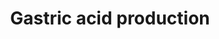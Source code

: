 ---
annotations:
- id: CL:0000162
  parent: animal cell
  type: Cell Type Ontology
  value: parietal cell
- id: CL:1001517
  parent: native cell
  type: Cell Type Ontology
  value: stomach enteroendocrine cell
- id: PW:0000004
  parent: regulatory pathway
  type: Pathway Ontology
  value: regulatory pathway
authors:
- Andra
- AlexanderPico
- Egonw
description: Gastric acid forms a protective buffer against pathogenic agents. It
  is also essential in the digestion of the food. The stomach wall is protected to
  the high acidity by a mucus layer and bicarbonate ions.
last-edited: 2021-02-21
organisms:
- Homo sapiens
redirect_from:
- /index.php/Pathway:WP2596
- /instance/WP2596
revision: null
schema-jsonld:
- '@context': https://schema.org/
  '@id': https://wikipathways.github.io/pathways/WP2596.html
  '@type': Dataset
  creator:
    '@type': Organization
    name: WikiPathways
  description: Gastric acid forms a protective buffer against pathogenic agents. It
    is also essential in the digestion of the food. The stomach wall is protected
    to the high acidity by a mucus layer and bicarbonate ions.
  keywords:
  - ''
  - Acetylcholine
  - Bicarbonate ions
  - CCK
  - GRP
  - Gastric Gastrin Release
  - Gastric Histamine release
  - Gastric Intrinsic Factor
  - Gastric pepsin release
  - Gastrin
  - Histamine
  - MUC6
  - Mucus and bicarbonate secretion
  - Parietal Cell production
  - Pepsin B
  - Pepsin C
  - Secretin
  - Sodium Chloride
  - VIP
  - hydrochloric acid
  - pepsinogen
  - potassium chloride
  license: CC0
  name: Gastric acid production
seo: CreativeWork
title: Gastric acid production
wpid: WP2596
---